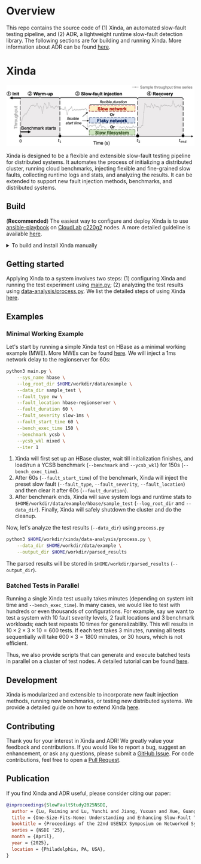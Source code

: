 # Overview

This repo contains the source code of (1) Xinda, an automated slow-fault testing pipeline, and (2) ADR, a lightweight runtime slow-fault detection library. The following sections are for building and running Xinda. More information about ADR can be found [here](adr).

# Xinda

![Preview](docs/example-xinda.jpg)

Xinda is designed to be a flexible and extensible slow-fault testing pipeline for distributed systems. It automates the process of initializing a distributed cluster, running cloud benchmarks, injecting flexible and fine-grained slow faults, collecting runtime logs and stats, and analyzing the results. It can be extended to support new fault injection methods, benchmarks, and distributed systems. 

## Build

(**Recommended**) The easiest way to configure and deploy Xinda is to use [ansible-playbook](https://docs.ansible.com/ansible/latest/playbook_guide/playbooks_intro.html) on [CloudLab](https://www.cloudlab.us/) [c220g2](https://docs.cloudlab.us/hardware.html#%28part._cloudlab-wisconsin%29) nodes. A more detailed guideline is available [here](cloudlab-ansible/README.md).

<details>
<summary> To build and install Xinda manually </summary>

⚠️ It is still recommended to go through each step of the [playbook](cloudlab-ansible/configure.yml). We highlight the following prerequisites:

* OS: Ubuntu 18.04
* Hardware: 
  - An SSD is required to mount the docker directory (`/var/lib/docker` by default).
  - As a reference, our evaluation runs on [CloudLab c220g2](https://docs.cloudlab.us/hardware.html#%28part._cloudlab-wisconsin%29) node type, which has two
  Intel E5-2660 v3 10-core CPUs at 2.60 GHz, 160GB ECC DDR4 2133 MHz memory, 
  and a 480GB Intel DC SATA SSD plus two 1.2TB 10K RPM 6G SAS HDDs for storage.
* Software:
  - [xinda-software](https://github.com/OrderLab/xinda-software/tree/master)
  - Python (==3.6.13). For data processing:
    - pandas (==2.2.2)
    - tqdm (==4.66.2)
  - [Blockade](https://github.com/worstcase/blockade) (==0.4.0, for injecting network-related slow faults)
  - [CharybdeFS](https://github.com/scylladb/charybdefs) for injecting filesystem-related slow faults:
    - [CMake](https://github.com/Kitware/CMake/releases/) (==3.23.0)
    - [Thrift](https://archive.apache.org/dist/thrift/0.10.0/) (==0.10.0)
    - [M4](https://ftp.gnu.org/gnu/m4) (==1.4.19)
    - [Autoconf](https://ftp.gnu.org/gnu/autoconf/) (==2.69)

</details>

## Getting started
Applying Xinda to a system involves two steps: (1) configuring Xinda and running the test experiment using [main.py](./main.py); (2) analyzing the test results using [data-analysis/process.py](./data-analysis/process.py). We list the detailed steps of using Xinda [here](docs/getting-started.md).

## Examples

### Minimal Working Example

Let's start by running a simple Xinda test on HBase as a minimal working example (MWE). More MWEs can be found [here](./examples/minimal-working-examples/). We will inject a 1ms network delay to the regionserver for 60s:
```bash
python3 main.py \
    --sys_name hbase \
    --log_root_dir $HOME/workdir/data/example \
    --data_dir sample_test \
    --fault_type nw \
    --fault_location hbase-regionserver \
    --fault_duration 60 \
    --fault_severity slow-1ms \
    --fault_start_time 60 \
    --bench_exec_time 150 \
    --benchmark ycsb \
    --ycsb_wkl mixed \
    --iter 1
```
1. Xinda will first set up an HBase cluster, wait till initialization finishes, and load/run a YCSB benchmark (`--benchmark` and `--ycsb_wkl`) for 150s (`--bench_exec_time`). 
2. After 60s (`--fault_start_time`) of the benchmark, Xinda will inject the preset slow fault (`--fault_type`, `--fault_severity`, `--fault_location`) and then clear it after 60s (`--fault_duration`). 
3. After benchmark ends, Xinda will save system logs and runtime stats to `$HOME/workdir/data/example/hbase/sample_test` (`--log_root_dir` and `--data_dir`). Finally, Xinda will safely shutdown the cluster and do the cleanup.

Now, let's analyze the test results (`--data_dir`) using `process.py`
```bash
python3 $HOME/workdir/xinda/data-analysis/process.py \
    --data_dir $HOME/workdir/data/example \
    --output_dir $HOME/workdir/parsed_results
```
The parsed results will be stored in `$HOME/workdir/parsed_results` (`--output_dir`).

### Batched Tests in Parallel

Running a single Xinda test usually takes minutes (depending on system init time and `--bench_exec_time`). In many cases, we would like to test with hundreds or even thousands of configurations. For example, say we want to test a system with 10 fault severity levels, 2 fault locations and 3 benchmark workloads; each test repeats 10 times for generalizability. This will results in $10\times 2\times 3\times10 = 600$ tests. If each test takes 3 minutes, running all tests sequentially will take $600\times 3 = 1800$ minutes, or 30 hours, which is not efficient.

Thus, we also provide scripts that can generate and execute batched tests in parallel on a cluster of test nodes. A detailed tutorial can be found [here](./examples/README.md).

## Development

Xinda is modularized and extensible to incorporate new fault injection methods, running new benchmarks, or testing new distributed systems. We provide a detailed guide on how to extend Xinda [here](docs/DEV.md).

## Contributing

Thank you for your interest in Xinda and ADR! We greatly value your feedback and contributions. If you would like to report a bug, suggest an enhancement, or ask any questions, please submit a [GitHub Issue](https://github.com/OrderLab/xinda/issues/new). For code contributions, feel free to open a [Pull Request](https://github.com/OrderLab/xinda/pulls). 

## Publication

If you find Xinda and ADR useful, please consider citing our paper:

```bibtex
@inproceedings{SlowFaultStudy2025NSDI,
  author = {Lu, Ruiming and Lu, Yunchi and Jiang, Yuxuan and Xue, Guangtao and Huang, Peng},
  title = {One-Size-Fits-None: Understanding and Enhancing Slow-Fault Tolerance in Modern Distributed Systems},
  booktitle = {Proceedings of the 22nd USENIX Symposium on Networked Systems Design and Implementation},
  series = {NSDI '25},
  month = {April},
  year = {2025},
  location = {Philadelphia, PA, USA},
}
```